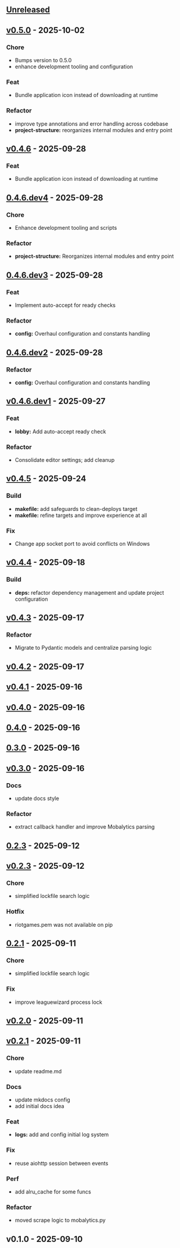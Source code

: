 <a name="unreleased"></a>

## [Unreleased]




<a name="v0.5.0"></a>

## [v0.5.0] - 2025-10-02

### Chore

- Bumps version to 0.5.0
- enhance development tooling and configuration


### Feat

- Bundle application icon instead of downloading at runtime


### Refactor

- improve type annotations and error handling across codebase
- **project-structure:** reorganizes internal modules and entry point



<a name="v0.4.6"></a>

## [v0.4.6] - 2025-09-28

### Feat

- Bundle application icon instead of downloading at runtime



<a name="0.4.6.dev4"></a>

## [0.4.6.dev4] - 2025-09-28

### Chore

- Enhance development tooling and scripts


### Refactor

- **project-structure:** Reorganizes internal modules and entry point



<a name="0.4.6.dev3"></a>

## [0.4.6.dev3] - 2025-09-28

### Feat

- Implement auto-accept for ready checks


### Refactor

- **config:** Overhaul configuration and constants handling



<a name="0.4.6.dev2"></a>

## [0.4.6.dev2] - 2025-09-28

### Refactor

- **config:** Overhaul configuration and constants handling



<a name="v0.4.6.dev1"></a>

## [v0.4.6.dev1] - 2025-09-27

### Feat

- **lobby:** Add auto-accept ready check


### Refactor

- Consolidate editor settings; add cleanup



<a name="v0.4.5"></a>

## [v0.4.5] - 2025-09-24

### Build

- **makefile:** add safeguards to clean-deploys target
- **makefile:** refine targets and improve experience at all


### Fix

- Change app socket port to avoid conflicts on Windows



<a name="v0.4.4"></a>

## [v0.4.4] - 2025-09-18

### Build

- **deps:** refactor dependency management and update project configuration



<a name="v0.4.3"></a>

## [v0.4.3] - 2025-09-17

### Refactor

- Migrate to Pydantic models and centralize parsing logic



<a name="v0.4.2"></a>

## [v0.4.2] - 2025-09-17


<a name="v0.4.1"></a>

## [v0.4.1] - 2025-09-16


<a name="v0.4.0"></a>

## [v0.4.0] - 2025-09-16


<a name="0.4.0"></a>

## [0.4.0] - 2025-09-16


<a name="0.3.0"></a>

## [0.3.0] - 2025-09-16


<a name="v0.3.0"></a>

## [v0.3.0] - 2025-09-16

### Docs

- update docs style


### Refactor

- extract callback handler and improve Mobalytics parsing



<a name="0.2.3"></a>

## [0.2.3] - 2025-09-12


<a name="v0.2.3"></a>

## [v0.2.3] - 2025-09-12

### Chore

- simplified lockfile search logic


### Hotfix

- riotgames.pem was not available on pip



<a name="0.2.1"></a>

## [0.2.1] - 2025-09-11

### Chore

- simplified lockfile search logic


### Fix

- improve leaguewizard process lock



<a name="v0.2.0"></a>

## [v0.2.0] - 2025-09-11


<a name="v0.2.1"></a>

## [v0.2.1] - 2025-09-11

### Chore

- update readme.md


### Docs

- update mkdocs config
- add initial docs idea


### Feat

- **logs:** add and config initial log system


### Fix

- reuse aiohttp session between events


### Perf

- add alru_cache for some funcs


### Refactor

- moved scrape logic to mobalytics.py



<a name="v0.1.0"></a>

## v0.1.0 - 2025-09-10


[Unreleased]: https://github.com/amburgao/leaguewizard/compare/v0.5.0...HEAD
[v0.5.0]: https://github.com/amburgao/leaguewizard/compare/v0.4.6...v0.5.0
[v0.4.6]: https://github.com/amburgao/leaguewizard/compare/0.4.6.dev4...v0.4.6
[0.4.6.dev4]: https://github.com/amburgao/leaguewizard/compare/0.4.6.dev3...0.4.6.dev4
[0.4.6.dev3]: https://github.com/amburgao/leaguewizard/compare/0.4.6.dev2...0.4.6.dev3
[0.4.6.dev2]: https://github.com/amburgao/leaguewizard/compare/v0.4.6.dev1...0.4.6.dev2
[v0.4.6.dev1]: https://github.com/amburgao/leaguewizard/compare/v0.4.5...v0.4.6.dev1
[v0.4.5]: https://github.com/amburgao/leaguewizard/compare/v0.4.4...v0.4.5
[v0.4.4]: https://github.com/amburgao/leaguewizard/compare/v0.4.3...v0.4.4
[v0.4.3]: https://github.com/amburgao/leaguewizard/compare/v0.4.2...v0.4.3
[v0.4.2]: https://github.com/amburgao/leaguewizard/compare/v0.4.1...v0.4.2
[v0.4.1]: https://github.com/amburgao/leaguewizard/compare/v0.4.0...v0.4.1
[v0.4.0]: https://github.com/amburgao/leaguewizard/compare/0.4.0...v0.4.0
[0.4.0]: https://github.com/amburgao/leaguewizard/compare/0.3.0...0.4.0
[0.3.0]: https://github.com/amburgao/leaguewizard/compare/v0.3.0...0.3.0
[v0.3.0]: https://github.com/amburgao/leaguewizard/compare/0.2.3...v0.3.0
[0.2.3]: https://github.com/amburgao/leaguewizard/compare/v0.2.3...0.2.3
[v0.2.3]: https://github.com/amburgao/leaguewizard/compare/0.2.1...v0.2.3
[0.2.1]: https://github.com/amburgao/leaguewizard/compare/v0.2.0...0.2.1
[v0.2.0]: https://github.com/amburgao/leaguewizard/compare/v0.2.1...v0.2.0
[v0.2.1]: https://github.com/amburgao/leaguewizard/compare/v0.1.0...v0.2.1

